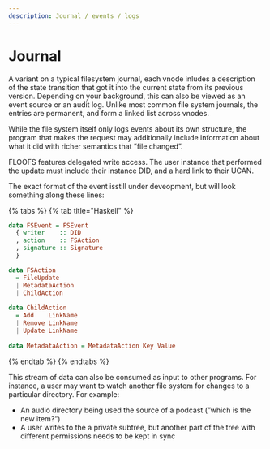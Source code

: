 ```yaml
---
description: Journal / events / logs
---
```


# Journal

A variant on a typical filesystem journal, each vnode inludes a description of the state transition that got it into the current state from its previous version. Depending on your background, this can also be viewed as an event source or an audit log. Unlike most common file system journals, the entries are permanent, and form a linked list across vnodes.

While the file system itself only logs events about its own structure, the program that makes the request may additionally include information about what it did with richer semantics that ”file changed”.

FLOOFS features delegated write access. The user instance that performed the update must include their instance DID, and a hard link to their UCAN.

The exact format of the event isstill under deveopment, but will look something along these lines:

{% tabs %}
{% tab title="Haskell" %}
```haskell
data FSEvent = FSEvent
  { writer    :: DID
  , action    :: FSAction
  , signature :: Signature
  }

data FSAction
  = FileUpdate
  | MetadataAction
  | ChildAction
  
data ChildAction
  = Add    LinkName
  | Remove LinkName
  | Update LinkName
  
data MetadataAction = MetadataAction Key Value
```
{% endtab %}
{% endtabs %}

This stream of data can also be consumed as input to other programs. For instance, a user may want to watch another file system for changes to a particular directory. For example:

* An audio directory being used the source of a podcast \(”which is the new item?”\)
* A user writes to the a private subtree, but another part of the tree with different permissions needs to be kept in sync

